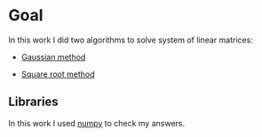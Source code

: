 # Goal

In this work I did two algorithms to solve system of linear matrices:

- [Gaussian method](https://github.com/mezgoodle/numericalMethods_labs/blob/master/Lab2/gaussian.py)

- [Square root method](https://github.com/mezgoodle/numericalMethods_labs/blob/master/Lab2/squareRoot.py)

## Libraries

In this work I used [numpy](https://github.com/numpy/numpy) to check my answers.
